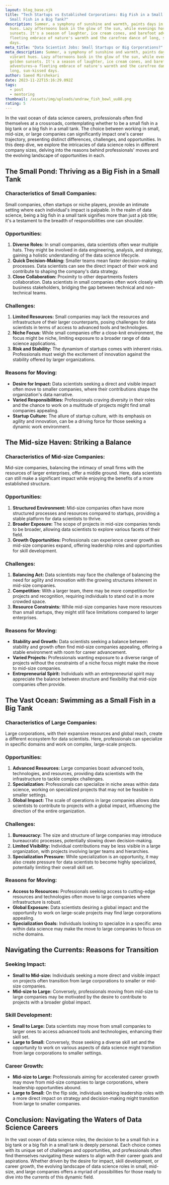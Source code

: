 ```yaml
---
layout: blog_base.njk
title: "Tech Startups vs Established Corporations: Big Fish in a Small Tank or
  Small Fish in a Big Tank?"
description: Summer, a symphony of sunshine and warmth, paints days in vibrant
  hues. Lazy afternoons bask in the glow of the sun, while evenings host golden
  sunsets. It's a season of laughter, ice cream cones, and barefoot adventures—a
  fleeting embrace of nature's warmth and the carefree dance of long, sun-kissed
  days.
meta_title: "Data Scientist Jobs: Small Startups or Big Corporations?"
meta_description: Summer, a symphony of sunshine and warmth, paints days in
  vibrant hues. Lazy afternoons bask in the glow of the sun, while evenings host
  golden sunsets. It's a season of laughter, ice cream cones, and barefoot
  adventures—a fleeting embrace of nature's warmth and the carefree dance of
  long, sun-kissed days.
author: Saeed Mirshekari
date: 2023-11-22T15:16:29.092Z
tags:
  - post
  - mentoring
thumbnail: /assets/img/uploads/undraw_fish_bowl_uu88.png
rating: 5
---
```

In the vast ocean of data science careers, professionals often find themselves at a crossroads, contemplating whether to be a small fish in a big tank or a big fish in a small tank. The choice between working in small, mid-size, or large companies can significantly impact one's career trajectory, presenting distinct differences, challenges, and opportunities. In this deep dive, we explore the intricacies of data science roles in different company sizes, delving into the reasons behind professionals' moves and the evolving landscape of opportunities in each.

## The Small Pond: Thriving as a Big Fish in a Small Tank

### Characteristics of Small Companies:

Small companies, often startups or niche players, provide an intimate setting where each individual's impact is palpable. In the realm of data science, being a big fish in a small tank signifies more than just a job title; it's a testament to the breadth of responsibilities one can shoulder.

### Opportunities:

1. **Diverse Roles:** In small companies, data scientists often wear multiple hats. They might be involved in data engineering, analysis, and strategy, gaining a holistic understanding of the data science lifecycle.
2. **Quick Decision-Making:** Smaller teams mean faster decision-making processes. Data scientists can see the direct impact of their work and contribute to shaping the company's data strategy.
3. **Close Collaboration:** Proximity to other departments fosters collaboration. Data scientists in small companies often work closely with business stakeholders, bridging the gap between technical and non-technical teams.

### Challenges:

1. **Limited Resources:** Small companies may lack the resources and infrastructure of their larger counterparts, posing challenges for data scientists in terms of access to advanced tools and technologies.
2. **Niche Focus:** While small companies offer a close-knit environment, the focus might be niche, limiting exposure to a broader range of data science applications.
3. **Risk and Stability:** The dynamism of startups comes with inherent risks. Professionals must weigh the excitement of innovation against the stability offered by larger organizations.

### Reasons for Moving:

* **Desire for Impact:** Data scientists seeking a direct and visible impact often move to smaller companies, where their contributions shape the organization's data narrative.
* **Varied Responsibilities:** Professionals craving diversity in their roles and the chance to work on a multitude of projects might find small companies appealing.
* **Startup Culture:** The allure of startup culture, with its emphasis on agility and innovation, can be a driving force for those seeking a dynamic work environment.

## The Mid-size Haven: Striking a Balance

### Characteristics of Mid-size Companies:

Mid-size companies, balancing the intimacy of small firms with the resources of larger enterprises, offer a middle ground. Here, data scientists can still make a significant impact while enjoying the benefits of a more established structure.

### Opportunities:

1. **Structured Environment:** Mid-size companies often have more structured processes and resources compared to startups, providing a stable platform for data scientists to thrive.
2. **Broader Exposure:** The scope of projects in mid-size companies tends to be broader, allowing data scientists to explore various facets of their field.
3. **Growth Opportunities:** Professionals can experience career growth as mid-size companies expand, offering leadership roles and opportunities for skill development.

### Challenges:

1. **Balancing Act:** Data scientists may face the challenge of balancing the need for agility and innovation with the growing structures inherent in mid-size companies.
2. **Competition:** With a larger team, there may be more competition for projects and recognition, requiring individuals to stand out in a more crowded space.
3. **Resource Constraints:** While mid-size companies have more resources than small startups, they might still face limitations compared to larger enterprises.

### Reasons for Moving:

* **Stability and Growth:** Data scientists seeking a balance between stability and growth often find mid-size companies appealing, offering a stable environment with room for career advancement.
* **Varied Projects:** Professionals wanting exposure to a diverse range of projects without the constraints of a niche focus might make the move to mid-size companies.
* **Entrepreneurial Spirit:** Individuals with an entrepreneurial spirit may appreciate the balance between structure and flexibility that mid-size companies often provide.

## The Vast Ocean: Swimming as a Small Fish in a Big Tank

### Characteristics of Large Companies:

Large corporations, with their expansive resources and global reach, create a different ecosystem for data scientists. Here, professionals can specialize in specific domains and work on complex, large-scale projects.

### Opportunities:

1. **Advanced Resources:** Large companies boast advanced tools, technologies, and resources, providing data scientists with the infrastructure to tackle complex challenges.
2. **Specialization:** Professionals can specialize in niche areas within data science, working on specialized projects that may not be feasible in smaller settings.
3. **Global Impact:** The scale of operations in large companies allows data scientists to contribute to projects with a global impact, influencing the direction of the entire organization.

### Challenges:

1. **Bureaucracy:** The size and structure of large companies may introduce bureaucratic processes, potentially slowing down decision-making.
2. **Limited Visibility:** Individual contributions may be less visible in a large organization, with projects involving larger teams and hierarchies.
3. **Specialization Pressure:** While specialization is an opportunity, it may also create pressure for data scientists to become highly specialized, potentially limiting their overall skill set.

### Reasons for Moving:

* **Access to Resources:** Professionals seeking access to cutting-edge resources and technologies often move to large companies where infrastructure is robust.
* **Global Exposure:** Data scientists desiring a global impact and the opportunity to work on large-scale projects may find large corporations appealing.
* **Specialization Goals:** Individuals looking to specialize in a specific area within data science may make the move to large companies to focus on niche domains.

## Navigating the Currents: Reasons for Transition

### Seeking Impact:

* **Small to Mid-size:** Individuals seeking a more direct and visible impact on projects often transition from large corporations to smaller or mid-size companies.
* **Mid-size to Large:** Conversely, professionals moving from mid-size to large companies may be motivated by the desire to contribute to projects with a broader global impact.

### Skill Development:

* **Small to Large:** Data scientists may move from small companies to larger ones to access advanced tools and technologies, enhancing their skill set.
* **Large to Small:** Conversely, those seeking a diverse skill set and the opportunity to work on various aspects of data science might transition from large corporations to smaller settings.

### Career Growth:

* **Mid-size to Large:** Professionals aiming for accelerated career growth may move from mid-size companies to large corporations, where leadership opportunities abound.
* **Large to Small:** On the flip side, individuals seeking leadership roles with a more direct impact on strategy and decision-making might transition from large to smaller companies.

## Conclusion: Navigating the Waters of Data Science Careers

In the vast ocean of data science roles, the decision to be a small fish in a big tank or a big fish in a small tank is deeply personal. Each choice comes with its unique set of challenges and opportunities, and professionals often find themselves navigating these waters to align with their career goals and aspirations. Whether driven by the desire for impact, skill development, or career growth, the evolving landscape of data science roles in small, mid-size, and large companies offers a myriad of possibilities for those ready to dive into the currents of this dynamic field.